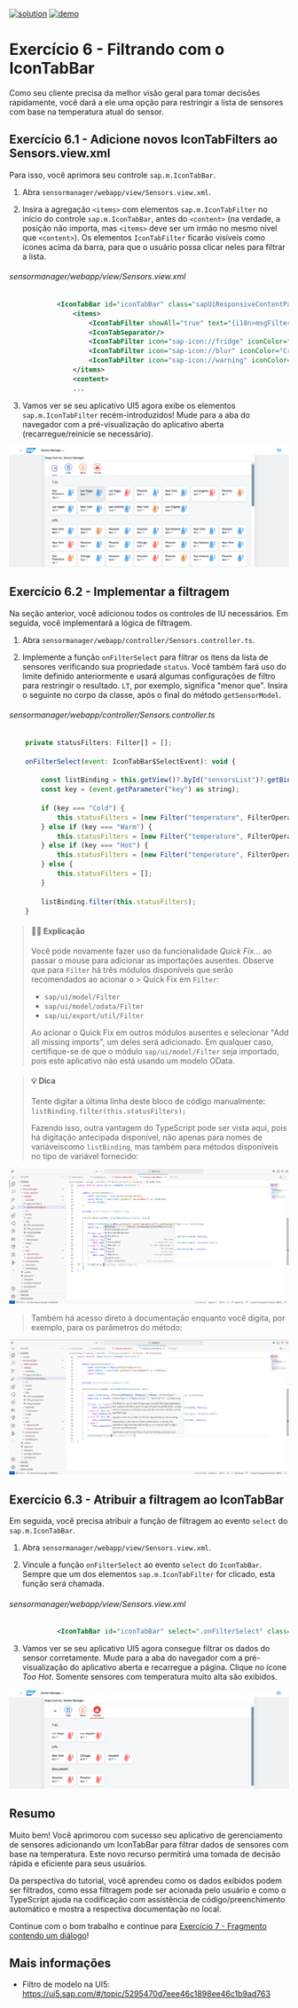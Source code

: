 [![solution](https://flat.badgen.net/badge/solution/available/green?icon=github)](https://github.com/SAP-samples/teched2023-AD265/tree/code/exercises/ex6)
[![demo](https://flat.badgen.net/badge/demo/deployed/blue?icon=github)](https://sap-samples.github.io/teched2023-AD283v/ex6/test/flpSandbox-cdn.html?sap-ui-xx-viewCache=false#keepcoolsensormanager-display)

# Exercício 6 - Filtrando com o IconTabBar

Como seu cliente precisa da melhor visão geral para tomar decisões rapidamente, você dará a ele uma opção para restringir a lista de sensores com base na temperatura atual do sensor.

## Exercício 6.1 - Adicione novos IconTabFilters ao Sensors.view.xml

Para isso, você aprimora seu controle `sap.m.IconTabBar`.

1. Abra `sensormanager/webapp/view/Sensors.view.xml`.

2. Insira a agregação `<items>` com elementos `sap.m.IconTabFilter` no início do controle `sap.m.IconTabBar`, antes do `<content>` (na verdade, a posição não importa, mas `<items>` deve ser um irmão no mesmo nível que `<content>`). Os elementos `IconTabFilter` ficarão visíveis como ícones acima da barra, para que o usuário possa clicar neles para filtrar a lista.
###### sensormanager/webapp/view/Sensors.view.xml

```xml
            <IconTabBar id="iconTabBar" class="sapUiResponsiveContentPadding">
                <items>
                    <IconTabFilter showAll="true" text="{i18n>msgFilterAll}" key="All"/>
                    <IconTabSeparator/>
                    <IconTabFilter icon="sap-icon://fridge" iconColor="Default" text="{i18n>msgFilterCold}" key="Cold"/>
                    <IconTabFilter icon="sap-icon://blur" iconColor="Critical" text="{i18n>msgFilterWarm}" key="Warm"/>
                    <IconTabFilter icon="sap-icon://warning" iconColor="Negative" text="{i18n>msgFilterHot}" key="Hot"/>
                </items>
                <content>
                ...
```

3. Vamos ver se seu aplicativo UI5 agora exibe os elementos `sap.m.IconTabFilter` recém-introduzidos! Mude para a aba do navegador com a pré-visualização do aplicativo aberta (recarregue/reinicie se necessário).

![](images/BTP_06_0010.png)

## Exercício 6.2 - Implementar a filtragem

Na seção anterior, você adicionou todos os controles de IU necessários. Em seguida, você implementará a lógica de filtragem.

1. Abra `sensormanager/webapp/controller/Sensors.controller.ts`.

2. Implemente a função `onFilterSelect` para filtrar os itens da lista de sensores verificando sua propriedade `status`. Você também fará uso do limite definido anteriormente e usará algumas configurações de filtro para restringir o resultado. `LT`, por exemplo, significa "menor que". Insira o seguinte no corpo da classe, após o final do método `getSensorModel`.

###### sensormanager/webapp/controller/Sensors.controller.ts

```js
    private statusFilters: Filter[] = [];

    onFilterSelect(event: IconTabBar$SelectEvent): void {

        const listBinding = this.getView()?.byId("sensorsList")?.getBinding("items") as ListBinding;
        const key = (event.getParameter("key") as string);

        if (key === "Cold") {
            this.statusFilters = [new Filter("temperature", FilterOperator.LT, Threshold.Warm, false)];
        } else if (key === "Warm") {
            this.statusFilters = [new Filter("temperature", FilterOperator.BT, Threshold.Warm, Threshold.Hot)];
        } else if (key === "Hot") {
            this.statusFilters = [new Filter("temperature", FilterOperator.GT, Threshold.Hot, false)];
        } else {
            this.statusFilters = [];
        }

        listBinding.filter(this.statusFilters);
    }
```

> #### 🧑‍🎓 Explicação
> Você pode novamente fazer uso da funcionalidade *Quick Fix...* ao passar o mouse para adicionar as importações ausentes. Observe que para `Filter` há três módulos disponíveis que serão recomendados ao acionar o > Quick Fix em `Filter`:
> - `sap/ui/model/Filter`
> - `sap/ui/model/odata/Filter`
> - `sap/ui/export/util/Filter`
>
>Ao acionar o Quick Fix em outros módulos ausentes e selecionar "Add all missing imports", um deles será adicionado. Em qualquer caso, certifique-se de que o módulo `sap/ui/model/Filter` seja importado, pois este aplicativo não está usando um modelo OData.

> #### 💡 Dica
> Tente digitar a última linha deste bloco de código manualmente: `listBinding.filter(this.statusFilters);`
>
> Fazendo isso, outra vantagem do TypeScript pode ser vista aqui, pois há digitação antecipada disponível, não apenas para nomes de variáveis ​​como `listBinding`, mas também para métodos disponíveis no tipo de variável fornecido:
>
![](images/BTP_06_0020.png)
>
> Também há acesso direto à documentação enquanto você digita, por exemplo, para os parâmetros do método:
>
![](images/BTP_06_0030.png)

## Exercício 6.3 - Atribuir a filtragem ao IconTabBar

Em seguida, você precisa atribuir a função de filtragem ao evento `select` do `sap.m.IconTabBar`.

1. Abra `sensormanager/webapp/view/Sensors.view.xml`.

2. Vincule a função `onFilterSelect` ao evento `select` do `IconTabBar`. Sempre que um dos elementos `sap.m.IconTabFilter` for clicado, esta função será chamada.
   
###### sensormanager/webapp/view/Sensors.view.xml

```xml
            <IconTabBar id="iconTabBar" select=".onFilterSelect" class="sapUiResponsiveContentPadding">
```

3. Vamos ver se seu aplicativo UI5 agora consegue filtrar os dados do sensor corretamente. Mude para a aba do navegador com a pré-visualização do aplicativo aberta e recarregue a página. Clique no ícone *Too Hot*. Somente sensores com temperatura muito alta são exibidos.

![](images/BTP_06_0040.png)

## Resumo

Muito bem! Você aprimorou com sucesso seu aplicativo de gerenciamento de sensores adicionando um IconTabBar para filtrar dados de sensores com base na temperatura. Este novo recurso permitirá uma tomada de decisão rápida e eficiente para seus usuários.

Da perspectiva do tutorial, você aprendeu como os dados exibidos podem ser filtrados, como essa filtragem pode ser acionada pelo usuário e como o TypeScript ajuda na codificação com assistência de código/preenchimento automático e mostra a respectiva documentação no local.

Continue com o bom trabalho e continue para [Exercício 7 - Fragmento contendo um diálogo](../ex7/README.md)!

## Mais informações

* Filtro de modelo na UI5: https://ui5.sap.com/#/topic/5295470d7eee46c1898ee46c1b9ad763
